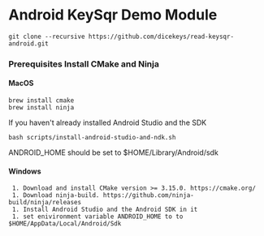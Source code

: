 
# Android KeySqr Demo Module

```
git clone --recursive https://github.com/dicekeys/read-keysqr-android.git
```

### Prerequisites Install CMake and Ninja

#### MacOS

```
brew install cmake
brew install ninja
```

If you haven't already installed Android Studio and the SDK

```
bash scripts/install-android-studio-and-ndk.sh
```

ANDROID_HOME should be set to $HOME/Library/Android/sdk

#### Windows
```
 1. Download and install CMake version >= 3.15.0. https://cmake.org/
 1. Download ninja-build. https://github.com/ninja-build/ninja/releases
 1. Install Android Studio and the Android SDK in it
 1. set enivironment variable ANDROID_HOME to to $HOME/AppData/Local/Android/Sdk

```
